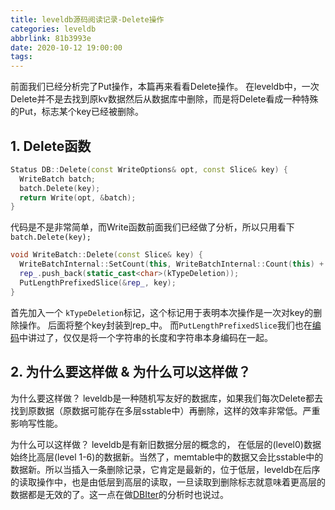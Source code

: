 ```yaml
---
title: leveldb源码阅读记录-Delete操作
categories: leveldb
abbrlink: 81b3993e
date: 2020-10-12 19:00:00
tags:
---
```


前面我们已经分析完了Put操作，本篇再来看看Delete操作。 在leveldb中，一次Delete并不是去找到原kv数据然后从数据库中删除，而是将Delete看成一种特殊的Put，标志某个key已经被删除。

<!--more-->

## 1. Delete函数

```c++
Status DB::Delete(const WriteOptions& opt, const Slice& key) {
  WriteBatch batch;
  batch.Delete(key);
  return Write(opt, &batch);
}
```

代码是不是非常简单，而Write函数前面我们已经做了分析，所以只用看下 `batch.Delete(key);`

```c++
void WriteBatch::Delete(const Slice& key) {
  WriteBatchInternal::SetCount(this, WriteBatchInternal::Count(this) + 1);
  rep_.push_back(static_cast<char>(kTypeDeletion));
  PutLengthPrefixedSlice(&rep_, key);
}
```

首先加入一个 `kTypeDeletion`标记，这个标记用于表明本次操作是一次对key的删除操作。 后面将整个key封装到rep_中。  而`PutLengthPrefixedSlice`我们也在[编码](https://www.ravenxrz.ink/archives/8f115521.html)中讲过了，仅仅是将一个字符串的长度和字符串本身编码在一起。

## 2. 为什么要这样做 & 为什么可以这样做？

为什么要这样做？ leveldb是一种随机写友好的数据库，如果我们每次Delete都去找到原数据（原数据可能存在多层sstable中）再删除，这样的效率非常低。严重影响写性能。

为什么可以这样做？ leveldb是有新旧数据分层的概念的， 在低层的(level0)数据始终比高层(level 1-6)的数据新。当然了，memtable中的数据又会比sstable中的数据新。所以当插入一条删除记录，它肯定是最新的，位于低层，leveldb在后序的读取操作中，也是由低层到高层的读取，一旦读取到删除标志就意味着更高层的数据都是无效的了。这一点在做[DBIter](https://www.ravenxrz.ink/archives/f4c6f796.html)的分析时也说过。


